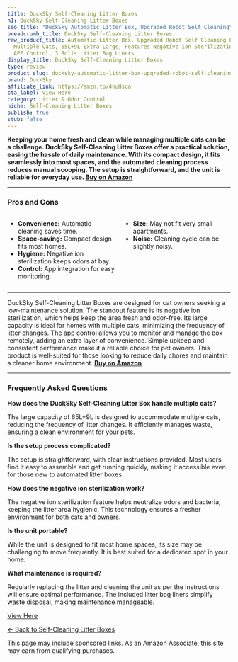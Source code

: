 ```yaml
---
title: DuckSky Self-Cleaning Litter Boxes
h1: DuckSky Self-Cleaning Litter Boxes
seo_title: "DuckSky Automatic Litter Box, Upgraded Robot Self Cleaning\u2026"
breadcrumb_title: DuckSky Self-Cleaning Litter Boxes
raw_product_title: Automatic Litter Box, Upgraded Robot Self Cleaning Litter Box for
  Multiple Cats, 65L+9L Extra Large, Features Negative ion Sterilization and Deodorization,
  APP Control, 3 Rolls Litter Bag Liners
display_title: DuckSky Self-Cleaning Litter Boxes
type: review
product_slug: ducksky-automatic-litter-box-upgraded-robot-self-cleaning-litter-box-fo-624b9ba6
brand: DuckSky
affiliate_link: https://amzn.to/4nuHsqa
cta_label: View Here
category: Litter & Odor Control
niche: Self-Cleaning Litter Boxes
publish: true
stub: false
---
```


<div id="intro" class="full-width">
  <p><strong>Keeping your home fresh and clean while managing multiple cats can be a challenge. DuckSky Self-Cleaning Litter Boxes offer a practical solution, easing the hassle of daily maintenance. With its compact design, it fits seamlessly into most spaces, and the automated cleaning process reduces manual scooping. The setup is straightforward, and the unit is reliable for everyday use. <a href="https://amzn.to/4nuHsqa" rel="nofollow sponsored noopener" target="_blank"><strong>Buy on Amazon</strong></a></strong></p>
</div>

<hr />
<h3 id="pros-cons">Pros and Cons</h3>
<div class="pc-grid" style="display:grid;grid-template-columns:1fr 1fr;gap:16px;">
  <ul>
    <li><strong>Convenience:</strong> Automatic cleaning saves time.</li>
    <li><strong>Space-saving:</strong> Compact design fits most homes.</li>
    <li><strong>Hygiene:</strong> Negative ion sterilization keeps odors at bay.</li>
    <li><strong>Control:</strong> App integration for easy monitoring.</li>
  </ul>
  <ul>
    <li><strong>Size:</strong> May not fit very small apartments.</li>
    <li><strong>Noise:</strong> Cleaning cycle can be slightly noisy.</li>
  </ul>
</div>
<hr />

<div class="full-width">
  <p>DuckSky Self-Cleaning Litter Boxes are designed for cat owners seeking a low-maintenance solution. The standout feature is its negative ion sterilization, which helps keep the area fresh and odor-free. Its large capacity is ideal for homes with multiple cats, minimizing the frequency of litter changes. The app control allows you to monitor and manage the box remotely, adding an extra layer of convenience. Simple upkeep and consistent performance make it a reliable choice for pet owners. This product is well-suited for those looking to reduce daily chores and maintain a cleaner home environment. <a href="https://amzn.to/4nuHsqa" rel="nofollow sponsored noopener" target="_blank"><strong>Buy on Amazon</strong></a></p>
</div>

<hr />
<h3 id="faqs">Frequently Asked Questions</h3>

<p><strong>How does the DuckSky Self-Cleaning Litter Box handle multiple cats?</strong></p>
<p>The large capacity of 65L+9L is designed to accommodate multiple cats, reducing the frequency of litter changes. It efficiently manages waste, ensuring a clean environment for your pets.</p>

<p><strong>Is the setup process complicated?</strong></p>
<p>The setup is straightforward, with clear instructions provided. Most users find it easy to assemble and get running quickly, making it accessible even for those new to automated litter boxes.</p>

<p><strong>How does the negative ion sterilization work?</strong></p>
<p>The negative ion sterilization feature helps neutralize odors and bacteria, keeping the litter area hygienic. This technology ensures a fresher environment for both cats and owners.</p>

<p><strong>Is the unit portable?</strong></p>
<p>While the unit is designed to fit most home spaces, its size may be challenging to move frequently. It is best suited for a dedicated spot in your home.</p>

<p><strong>What maintenance is required?</strong></p>
<p>Regularly replacing the litter and cleaning the unit as per the instructions will ensure optimal performance. The included litter bag liners simplify waste disposal, making maintenance manageable.</p>
<p><a class="btn" href="https://amzn.to/4nuHsqa" target="_blank" rel="nofollow sponsored noopener">View Here</a></p>
<p><a href="/roundups/litter-odor-control/self-cleaning-litter-boxes/">← Back to Self-Cleaning Litter Boxes</a></p>
<aside class="disclosure">This page may include sponsored links. As an Amazon Associate, this site may earn from qualifying purchases.</aside>
